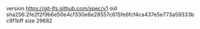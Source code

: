 version https://git-lfs.github.com/spec/v1
oid sha256:2fe2f2f9b6e50e4cf330e6e28557c615fe6fcf4ca437e5e773a59333bc9f1bff
size 29682
